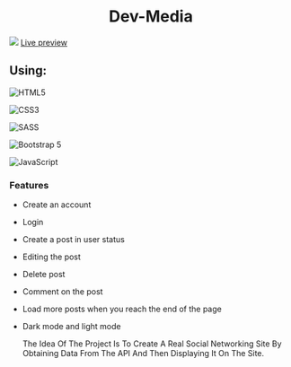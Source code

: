  <h1 align="center" >Dev-Media</h1>
  <img src="https://youssef-elogail.firebaseapp.com/imgs/img_site/8.png" />
  <a href="https://dev-mediaa.netlify.app/">Live   
   preview</a>
  <br>
  <h2>Using:</h2>

![HTML5](https://img.shields.io/badge/html5-%23E34F26.svg?style=for-the-badge&logo=html5&logoColor=white)

![CSS3](https://img.shields.io/badge/css3-%231572B6.svg?style=for-the-badge&logo=css3&logoColor=white)

![SASS](https://img.shields.io/badge/SASS-hotpink.svg?style=for-the-badge&logo=SASS&logoColor=white)

![Bootstrap 5](https://img.shields.io/badge/bootstrap-%238511FA.svg?style=for-the-badge&logo=bootstrap&logoColor=white)

![JavaScript](https://img.shields.io/badge/javascript-%23323330.svg?style=for-the-badge&logo=javascript&logoColor=%23F7DF1E)

<h3>Features</h3>

- Create an account
- Login
- Create a post in user status
- Editing the post
- Delete post
- Comment on the post
- Load more posts when you reach the end of the page
- Dark mode and light mode
  
  <p>The Idea Of The Project Is To Create A Real Social Networking Site By Obtaining Data From The API And Then Displaying It On The Site.</p>
